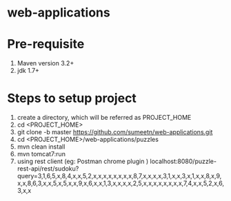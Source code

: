 web-applications
================

Pre-requisite
==============
1. Maven version 3.2+
2. jdk 1.7+


Steps to setup project
======================
1. create a directory, which will be referred as PROJECT_HOME
2. cd <PROJECT_HOME>
3. git clone -b master https://github.com/sumeetn/web-applications.git
4. cd <PROJECT_HOME>/web-applications/puzzles
5. mvn clean install
6. mvn tomcat7:run
7. using rest client (eg: Postman chrome plugin ) 
    localhost:8080/puzzle-rest-api/rest/sudoku?query=3,1,6,5,x,8,4,x,x,5,2,x,x,x,x,x,x,x,x,8,7,x,x,x,x,3,1,x,x,3,x,1,x,x,8,x,9,x,x,8,6,3,x,x,5,x,5,x,x,9,x,6,x,x,1,3,x,x,x,x,2,5,x,x,x,x,x,x,x,x,7,4,x,x,5,2,x,6,3,x,x

